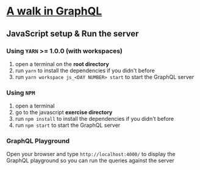# [A walk in GraphQL](/README.md)

## JavaScript setup & Run the server

### Using `YARN` >= 1.0.0 (with workspaces)

1. open a terminal on the **root directory**
2. run `yarn` to install the dependencies if you didn't before
3. run `yarn workspace js_<DAY NUMBER> start` to start the GraphQL server

### Using `NPM`

1. open a terminal
2. go to the javascript **exercise directory**
3. run `npm install` to install the dependencies if you didn't before
4. run `npm start` to start the GraphQL server

### GraphQL Playground

Open your browser and type `http://localhost:4000/` to display the GraphQL playground so you can run the queries against the server
